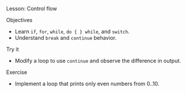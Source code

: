 Lesson: Control flow

Objectives
- Learn `if`, `for`, `while`, `do { } while`, and `switch`.
- Understand `break` and `continue` behavior.

Try it
- Modify a loop to use `continue` and observe the difference in output.

Exercise
- Implement a loop that prints only even numbers from 0..10.
